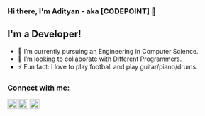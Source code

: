 ### Hi there, I'm Adityan - aka [CODEPOINT] 👋

## I'm a Developer!
- 🌱 I’m currently pursuing an Engineering in Computer Science.
- 👯 I’m looking to collaborate with Different Programmers.
- ⚡ Fun fact: I love to play football and play guitar/piano/drums.

### Connect with me:

[<img align="left" alt="codeSTACKr | Twitter" width="22px" src="https://cdn.jsdelivr.net/npm/simple-icons@v3/icons/twitter.svg" />][twitter]
[<img align="left" alt="codeSTACKr | LinkedIn" width="22px" src="https://cdn.jsdelivr.net/npm/simple-icons@v3/icons/linkedin.svg" />][linkedin]
[<img align="left" alt="codeSTACKr | Instagram" width="22px" src="https://cdn.jsdelivr.net/npm/simple-icons@v3/icons/instagram.svg" />][instagram]

<br />
<br />

[twitter]: https://twitter.com/adityan_verma
[instagram]: https://www.instagram.com/adityan_verma/
[linkedin]: https://www.linkedin.com/in/adityan-verma-b09905227/
